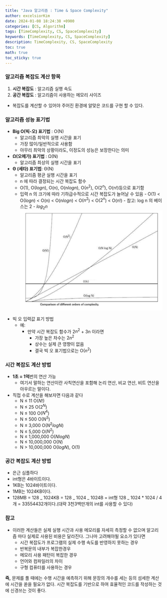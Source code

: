 ```yaml
---
title: "Java 알고리즘 : Time & Space Complexity"
author: excelsiorKim
date: 2024-01-08 18:24:38 +0900
categories: [CS, Algorithm]
tags: [TimeComplexity, CS, SpaceComplexity]
keywords: [TimeComplexity, CS, SpaceComplexity]
description: TimeComplexity, CS, SpaceComplexity
toc: true
math: true
toc_sticky: true
---
```


### 알고리즘 복잡도 계산 항목

1. **시간 복잡도** : 알고리즘 실행 속도
2. **공간 복잡도** : 알고리즘이 사용하는 메모리 사이즈

- 복잡도를 계산할 수 있어야 주어진 환경에 알맞은 코드를 구현 할 수 있다.

### 알고리즘 성능 표기법

- **Big O(빅-오) 표기법** : O(N)
  - 알고리즘 최악의 실행 시간을 표기
  - 가장 많이/일반적으로 사용함
  - 아무리 최악의 상황이라도, 이정도의 성능은 보장한다는 의미
- **Ω(오메가) 표기법** : Ω(N)
  - 알고리즘 최상의 실행 시간을 표기
- **Θ (세타) 표기법**: Θ(N)
  - 알고리즘 평균 실행 시간을 표기
  - n 에 따라 결정되는 시간 복잡도 함수
  - O(1), O($log n$), O(n), O(n$log n$), O($n^2$), O($2^n$), O(n!)등으로 표기함
  - 입력 n 의 크기에 따라 기하급수적으로 시간 복잡도가 늘어날 수 있음 - O(1) < O($log n$) < O(n) < O(n$log n$) < O($n^2$) < O($2^n$) < O(n!) - 참고: log n 의 베이스는 2 - $log_2 n$
    ![complexity-graph](/assets/img/2024-01-08-complexity/complexity-graph.png)

* 빅 오 입력값 표기 방법
  - 예:
    - 만약 시간 복잡도 함수가 2$n^2$ + 3n 이라면
      - 가장 높은 차수는 2$n^2$
      - 상수는 실제 큰 영향이 없음
      - 결국 빅 오 표기법으로는 O($n^2$)

### 시간 복잡도 계산 방법

- **1초 = 1억**번의 연산 가능
  - 여기서 말하는 연산이란 사칙연산을 포함해 논리 연산, 비교 연산, 비트 연산을 아우르는 말이다.
- 직접 수로 계산을 해보자면 다음과 같다
  - N ≤ 11 O($N!$)
  - N ≤ 25 O($2^N$)
  - N ≤ 100 O($N^4$)
  - N ≤ 500 O($N^3$)
  - N ≤ 3,000 O($N^2 log N$)
  - N ≤ 5,000 O($N^2$)
  - N ≤ 1,000,000 O($NlogN$)
  - N ≤ 10,000,000 O($N$)
  - N > 10,000,000 O($logN$), O($1$)

### 공간 복잡도 계산 방법

- 은근 심플하다
- int형은 4바이트이다.
- 1KB는 1024바이트이다.
- 1MB는 1024KB이다.
- 128MB = 128 _ 1024KB = 128 _ 1024 _ 1024B = int형 128 _ 1024 \* 1024 / 4개 = 33554432개이다.(대략 3천3백만개의 int를 사용할 수 있다)

### 참고

- 이러한 계산들은 실제 실행 시간과 사용 메모리를 자세히 측정할 수 없으며 알고리즘 마다 실제로 사용된 비용은 달라진다. 그나마 고려해야될 요소가 있다면
  - 시간 복잡도가 프로그램의 실제 수행 속도를 반영하지 못하는 경우
  - 반복문의 내부가 복잡한경우
  - 메모리 사용 패턴이 복잡한 경우
  - 언어와 컴파일러의 차이
  - 구형 컴퓨터를 사용하는 경우

**즉,**
문제를 풀 때에는 수행 시간을 예측하기 위해 문장의 개수를 세는 등의 섬세한 계산에 시간을 쏟을 필요가 없다. 시간 복잡도를 기반으로 하여 효율적인 코드를 작성하는 것에 신경쓰는 것이 좋다.
